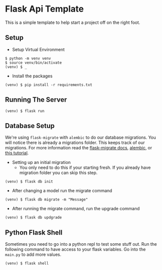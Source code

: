 # Flask Api Template

This is a simple template to help start a project off on the right foot.

## Setup
- Setup Virtual Environment
```
$ python -m venv venv
$ source venv/bin/activate
(venv) $ _
```

- Install the packages
```
(venv) $ pip install -r requirements.txt
```

## Running The Server
```
(venv) $ flask run
```

## Database Setup

We're using `flask-migrate` with `alembic` to do our database migrations.  You will notice there is already a migrations folder.  This keeps track of our migrations.  For more information read the [flask-migrate docs](https://flask-migrate.readthedocs.io/en/latest/), [alembic](https://alembic.sqlalchemy.org/en/latest/), or [this tutorial](https://blog.miguelgrinberg.com/post/the-flask-mega-tutorial-part-iv-database).

- Setting up an initial migration
  - You only need to do this if your starting fresh.  If you already have migration folder you can skip this step.
```
(venv) $ flask db init
```

- After changing a model run the migrate command
```
(venv) $ flask db migrate -m "Message"
```

- After running the migrate command, run the upgrade command
```
(venv) $ flask db updgrade
```

## Python Flask Shell

Sometimes you need to go into a python repl to test some stuff out.  Run the following command to have access to your flask variables.  Go into the `main.py` to add more values.
```
(venv) $ flask shell
```